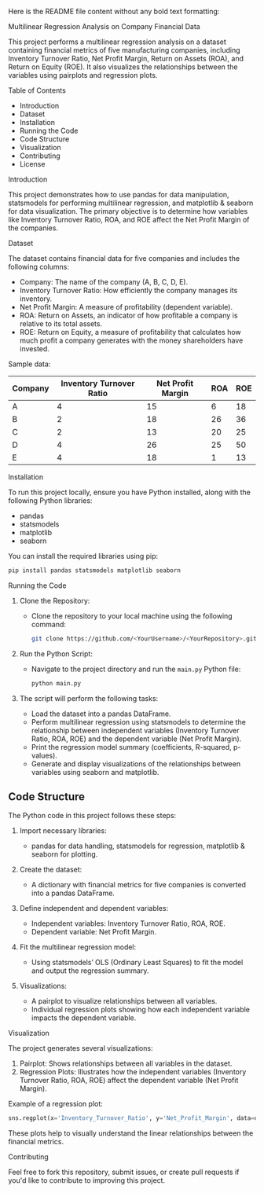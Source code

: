 Here is the README file content without any bold text formatting:

 Multilinear Regression Analysis on Company Financial Data

This project performs a multilinear regression analysis on a dataset containing financial metrics of five manufacturing companies, including Inventory Turnover Ratio, Net Profit Margin, Return on Assets (ROA), and Return on Equity (ROE). It also visualizes the relationships between the variables using pairplots and regression plots.

 Table of Contents

- Introduction
- Dataset
- Installation
- Running the Code
- Code Structure
- Visualization
- Contributing
- License

 Introduction

This project demonstrates how to use pandas for data manipulation, statsmodels for performing multilinear regression, and matplotlib & seaborn for data visualization. The primary objective is to determine how variables like Inventory Turnover Ratio, ROA, and ROE affect the Net Profit Margin of the companies.

Dataset

The dataset contains financial data for five companies and includes the following columns:
- Company: The name of the company (A, B, C, D, E).
- Inventory Turnover Ratio: How efficiently the company manages its inventory.
- Net Profit Margin: A measure of profitability (dependent variable).
- ROA: Return on Assets, an indicator of how profitable a company is relative to its total assets.
- ROE: Return on Equity, a measure of profitability that calculates how much profit a company generates with the money shareholders have invested.

Sample data:

| Company | Inventory Turnover Ratio | Net Profit Margin | ROA | ROE |
|---------|--------------------------|-------------------|-----|-----|
| A       | 4                        | 15                | 6   | 18  |
| B       | 2                        | 18                | 26  | 36  |
| C       | 2                        | 13                | 20  | 25  |
| D       | 4                        | 26                | 25  | 50  |
| E       | 4                        | 18                | 1   | 13  |

 Installation

To run this project locally, ensure you have Python installed, along with the following Python libraries:
- pandas
- statsmodels
- matplotlib
- seaborn

You can install the required libraries using pip:

```bash
pip install pandas statsmodels matplotlib seaborn
```

 Running the Code

1. Clone the Repository:
   - Clone the repository to your local machine using the following command:
     ```bash
     git clone https://github.com/<YourUsername>/<YourRepository>.git
     ```

2. Run the Python Script:
   - Navigate to the project directory and run the `main.py` Python file:
     ```bash
     python main.py
     ```

3. The script will perform the following tasks:
   - Load the dataset into a pandas DataFrame.
   - Perform multilinear regression using statsmodels to determine the relationship between independent variables (Inventory Turnover Ratio, ROA, ROE) and the dependent variable (Net Profit Margin).
   - Print the regression model summary (coefficients, R-squared, p-values).
   - Generate and display visualizations of the relationships between variables using seaborn and matplotlib.

## Code Structure

The Python code in this project follows these steps:

1. Import necessary libraries:
   - pandas for data handling, statsmodels for regression, matplotlib & seaborn for plotting.
   
2. Create the dataset:
   - A dictionary with financial metrics for five companies is converted into a pandas DataFrame.

3. Define independent and dependent variables:
   - Independent variables: Inventory Turnover Ratio, ROA, ROE.
   - Dependent variable: Net Profit Margin.

4. Fit the multilinear regression model:
   - Using statsmodels’ OLS (Ordinary Least Squares) to fit the model and output the regression summary.

5. Visualizations:
   - A pairplot to visualize relationships between all variables.
   - Individual regression plots showing how each independent variable impacts the dependent variable.

Visualization

The project generates several visualizations:
1. Pairplot: Shows relationships between all variables in the dataset.
2. Regression Plots: Illustrates how the independent variables (Inventory Turnover Ratio, ROA, ROE) affect the dependent variable (Net Profit Margin).

Example of a regression plot:
```python
sns.regplot(x='Inventory_Turnover_Ratio', y='Net_Profit_Margin', data=df)
```

These plots help to visually understand the linear relationships between the financial metrics.

Contributing

Feel free to fork this repository, submit issues, or create pull requests if you'd like to contribute to improving this project.
